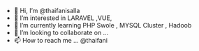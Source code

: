 - 👋 Hi, I’m @thaifanisalla
- 👀 I’m interested in LARAVEL ,VUE,
- 🌱 I’m currently learning PHP Swole , MYSQL Cluster , Hadoob 
- 💞️ I’m looking to collaborate on ...
- 📫 How to reach me ...
@thaifani

<!---
thaifanisalla/thaifanisalla is a ✨ special ✨ repository because its `README.md` (this file) appears on your GitHub profile.
You can click the Preview link to take a look at your changes.
--->
